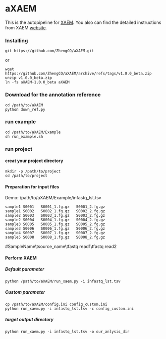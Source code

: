 # aXAEM

This is the autopipeline for [XAEM](https://github.com/WenjiangDeng/XAEM). You also can find the detailed instructions from XAEM [website](https://www.meb.ki.se/sites/biostatwiki/xaem).


### Installing

```
git https://github.com/ZhengCQ/aXAEM.git
```
or 
```
wget https://github.com/ZhengCQ/aXAEM/archive/refs/tags/v1.0.0_beta.zip
unzip v1.0.0_beta.zip
ln -fs aXAEM-1.0.0_beta aXAEM
```

### Download for the annotation reference
```
cd /path/to/aXAEM
python down_ref.py
```

### run example
```
cd /path/to/aXAEM/Example
sh run_example.sh 
```

### run project
#### creat your project directory
```
mkdir -p /path/to/project
cd /path/to/project
```
#### Preparation for input files
Demo: /path/to/aXAEM/Example/infastq_lst.tsv
```
sample1 S0001   S0001_1.fg.gz   S0001_2.fg.gz
sample1 S0002   S0002_1.fg.gz   S0002_2.fg.gz
sample2 S0003   S0003_1.fg.gz   S0003_2.fg.gz
sample2 S0004   S0004_1.fg.gz   S0004_2.fg.gz
sample3 S0005   S0005_1.fg.gz   S0005_2.fg.gz
sample3 S0006   S0006_1.fg.gz   S0006_2.fg.gz
sample4 S0007   S0007_1.fg.gz   S0007_2.fg.gz
sample5 S0008   S0008_1.fg.gz   S0008_2.fg.gz
```
#SampleName\tsource_name\tfastq read1\tfastq read2

#### Perform XAEM 
##### Default parameter
```
python /path/to/aXAEM/run_xaem.py -i infastq_lst.tsv
```

##### Custom parameter
```
cp /path/to/aXAEM/config.ini config_custom.ini
python run_xaem.py -i infastq_lst.tsv -c config_custom.ini
```

##### target output directory

```
python run_xaem.py -i infastq_lst.tsv -o our_anlysis_dir
```


